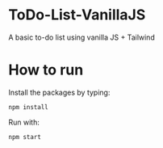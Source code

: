 # ToDo-List-VanillaJS

A basic to-do list using vanilla JS + Tailwind

# How to run

Install the packages by typing:

`npm install`

Run with:

`npm start`
